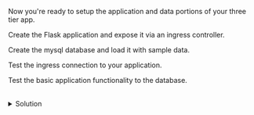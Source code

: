 Now you're ready to setup the application and data portions of your three tier app.

Create the Flask application and expose it via an ingress controller. 

Create the mysql database and load it with sample data.

Test the ingress connection to your application.

Test the basic application functionality to the database.


<br>
<details>
<summary>Solution</summary>
Create the flask docker container image for our application.

```plain
cat /answers/mysql-file.yaml
```{{exec}}

You may choose to write your own deployment and service, if you're preparing for the CKA or CKAD examinations. In that case, make sure the service is named mysql-service.

Do you see the mysql deployment and service? How does the service know to use the deployment pod as it's endpoint?

Deploy the service file provided.
```plain
kubectl create -f /answers/mysql-file.yaml
```{{exec}}

Inspect the resources that were created

```plain
kubectl get svc
kubectl describe svc mysql-service
```{{exec}}

```plain
kubectl get deployments
kubectl get pods -o wide --show-labels
```{{exec}}

Do you see that the pod IP is the same IP as the endpoint of the service? Do you see that the label on the pod matches the selector from the service?

</details>

